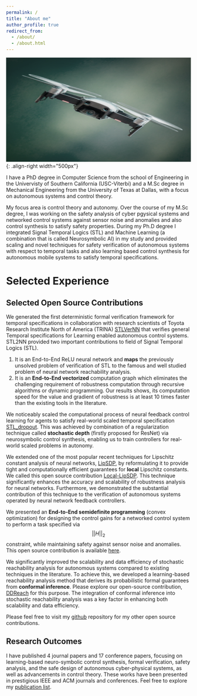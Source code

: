 ```yaml
---
permalink: /
title: "About me"
author_profile: true
redirect_from: 
  - /about/
  - /about.html
---
```


![Neurosymbolic AI introduction](/images/quadrotor.png){: .align-right width="500px"}

I have a PhD degree in Computer Science from the school of Engineering in the Univervisty of Southern California (USC-Viterbi) and a M.Sc degree in Mechanical Engineering from the University of Texas at Dallas, with a focus on autonomous systems and control theory.

My focus area is control theory and autonomy. Over the course of my M.Sc degree, I was working on the safety analysis of cyber pgysical systems and networked control systems against sensor noise and anomalies and also control synthesis to satisfy safety properties. During my Ph.D degree I integrated Signal Temporal Logics (STL) and Machine Learning (a combination that is called Neurosymbolic AI) in my study and provided scaling and novel techniques for safety verification of autonomous systems with respect to temporal tasks and also learning based control synthesis for autonomous mobile systems to satisfy temporal specifications.   


# Selected Experience

## Selected Open Source Contributions
We generated the first deterministic formal verification framework for temporal specifications in collaboration with research scientists of Toyota Research Institute North of America (TRINA) [STLVerNN](https://github.com/Navidhashemicontrol/STLVerNN) that verifies general Temporal specifications for Learning enabled autonomous control systems. STL2NN provided two important contributions to field of Signal Temporal Logics (STL). 
1. It is an End-to-End ReLU neural network and **maps** the previously unsolved problem of verification of STL to the famous and well studied problem of neural network reachability analysis.
2. It is an **End-to-End vectorized** computation graph which eliminates the challenging requirement of robustness computation through recursive algorithms or dynamic programming. Our results shows, its computation speed for the value and gradient of robustness is at least 10 times faster than the existing tools in the literature.

We noticeably scaled the computational process of neural feedback control learning for agents to satisfy real-world scaled temporal specification [STL_dropout](https://github.com/Navidhashemicontrol/STL_dropout). This was achieved by combination of a regularization technique called **stochastic depth** (firstly proposed for ResNet) via neurosymbolic control synthesis, enabling us to train controllers for real-world scaled problems in autonomy.

We extended one of the most popular recent techniques for Lipschitz constant analysis of neural networks, [LipSDP](https://proceedings.neurips.cc/paper/2019/hash/95e1533eb1b20a97777749fb94fdb944-Abstract.html), by reformulating it to provide tight and computationally efficient guarantees for **local** Lipschitz constants. We called this open source contribution [Local-LipSDP](https://github.com/NavidHashemiControl/Local_LipSDP_L4DC_2021). This technique significantly enhances the accuracy and scalability of robustness analysis for neural networks. Furthermore, we demonstrated the substantial contribution of this technique to the verification of autonomous systems operated by neural network feedback controllers.

We presented an **End-to-End semidefinite programming** (convex optimization) for designing the control gains for a networked control system to perform a task specified via 
$$
||H||_2
$$
constraint, while maintaining safety against sensor noise and anomalies. This open source contribution is available [here](https://github.com/NavidHashemiControl/Codesign_TCNS_2022).


We significantly improved the scalability and data efficiency of stochastic reachability analysis for autonomous systems compared to existing techniques in the literature. To achieve this, we developed a learning-based reachability analysis method that derives its probabilistic formal guarantees from **conformal inference**. Please explore our open-source contribution, [DDReach](https://github.com/NavidHashemiControl/DDReach_MATLAB) for this purpose. The integration of conformal inference into stochastic reachability analysis was a key factor in enhancing both scalability and data efficiency.

Please feel free to visit my [github](https://github.com/Navidhashemicontrol) repository for my other open source contributions.

## Research Outcomes
I have published 4 journal papers and 17 conference papers, focusing on learning-based neuro-symbolic control synthesis, formal verification, safety analysis, and the safe design of autonomous cyber-physical systems, as well as advancements in control theory. These works have been presented in prestigious IEEE and ACM journals and conferences. Feel free to explore my [publication list](https://navidhashemicontrol.github.io/publications/).
